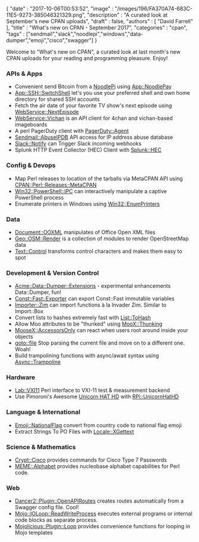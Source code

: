 {
   "date" : "2017-10-06T00:53:52",
   "image" : "/images/196/FA370A74-683C-11E5-9273-385046321329.png",
   "description" : "A curated look at September's new CPAN uploads",
   "draft" : false,
   "authors" : [
      "David Farrell"
   ],
   "title" : "What's new on CPAN - September 2017",
   "categories" : "cpan",
   "tags" : ["sendmail","slack","noodlepi","windows","data-dumper","emoji","cisco","swagger"]
}


Welcome to "What's new on CPAN", a curated look at last month's new CPAN uploads for your reading and programming pleasure. Enjoy!

### APIs & Apps
* Convenient send Bitcoin from a [NoodlePi](http://www.noodlepi.com/about.html) using [App::NoodlePay](https://metacpan.org/pod/App::NoodlePay)
* [App::SSH::SwitchShell](https://metacpan.org/pod/App::SSH::SwitchShell) let's you use your preferred shell and own home directory for shared SSH accounts
* Fetch the air date of your favorite TV show's next episode using [WebService::NextEpisode](https://metacpan.org/pod/WebService::NextEpisode)
* [WebService::Vichan](https://metacpan.org/pod/WebService::Vichan) is an API client for 4chan and vichan-based imageboards
* A perl PagerDuty client with [PagerDuty::Agent](https://metacpan.org/pod/PagerDuty::Agent)
* [Sendmail::AbuseIPDB](https://metacpan.org/pod/Sendmail::AbuseIPDB) API access for IP address abuse database
* [Slack::Notify](https://metacpan.org/pod/Slack::Notify) can Trigger Slack incoming webhooks
* Splunk HTTP Event Collector (HEC) Client with [Splunk::HEC](https://metacpan.org/pod/Splunk::HEC)


### Config & Devops
* Map Perl releases to location of the tarballs via MetaCPAN API using [CPAN::Perl::Releases::MetaCPAN](https://metacpan.org/pod/CPAN::Perl::Releases::MetaCPAN)
* [Win32::PowerShell::IPC](https://metacpan.org/pod/Win32::PowerShell::IPC) can interactively manipulate a captive PowerShell process
* Enumerate printers in Windows using [Win32::EnumPrinters](https://metacpan.org/pod/Win32::EnumPrinters)


### Data
* [Document::OOXML](https://metacpan.org/pod/Document::OOXML) manipulates of Office Open XML files
* [Geo::OSM::Render](https://metacpan.org/pod/Geo::OSM::Render) is a collection of modules to render OpenStreetMap data
* [Text::Control](https://metacpan.org/pod/Text::Control) transforms control characters and makes them easy to spot


### Development & Version Control
* [Acme::Data::Dumper::Extensions](https://metacpan.org/pod/Acme::Data::Dumper::Extensions) - experimental enhancements Data::Dumper, fun!
* [Const::Fast::Exporter](https://metacpan.org/pod/Const::Fast::Exporter) can export Const::Fast immutable variables
* [Importer::Zim](https://metacpan.org/pod/Importer::Zim) can import functions à la Invader Zim. Similar to Import::Box
* Convert lists to hashes extremely fast with [List::ToHash](https://metacpan.org/pod/List::ToHash)
* Allow Moo attributes to be "thunked" using [MooX::Thunking](https://metacpan.org/pod/MooX::Thunking)
* [MooseX::AccessorsOnly](https://metacpan.org/pod/MooseX::AccessorsOnly) can react when users root around inside your objects
* [goto::file](https://metacpan.org/pod/goto::file) Stop parsing the current file and move on to a different one. Woah!
* Build trampolining functions with async/await syntax using [Async::Trampoline](https://metacpan.org/pod/Async::Trampoline)


### Hardware
* [Lab::VXI11](https://metacpan.org/pod/Lab::VXI11) Perl interface to VXI-11 test & measurement backend
* Use Pimoroni's Awesome [Unicorn HAT HD](https://shop.pimoroni.com/products/unicorn-hat-hd) with [RPi::UnicornHatHD](https://metacpan.org/pod/RPi::UnicornHatHD)


### Language & International
* [Emoji::NationalFlag](https://metacpan.org/pod/Emoji::NationalFlag) convert from country code to national flag emoji
* Extract Strings To PO Files with [Locale::XGettext](https://metacpan.org/pod/Locale::XGettext)


### Science & Mathematics
* [Crypt::Cisco](https://metacpan.org/pod/Crypt::Cisco) provides commands for Cisco Type 7 Passwords
* [MEME::Alphabet](https://metacpan.org/pod/MEME::Alphabet) provides nucleobase alphabet capabilities for Perl code.


### Web
* [Dancer2::Plugin::OpenAPIRoutes](https://metacpan.org/pod/Dancer2::Plugin::OpenAPIRoutes) creates routes automatically from a Swagger config file. Cool!
* [Mojo::IOLoop::ReadWriteProcess](https://metacpan.org/pod/Mojo::IOLoop::ReadWriteProcess) executes external programs or internal code blocks as separate process.
* [Mojolicious::Plugin::Loop](https://metacpan.org/pod/Mojolicious::Plugin::Loop) provides convenience functions for looping in Mojo templates


